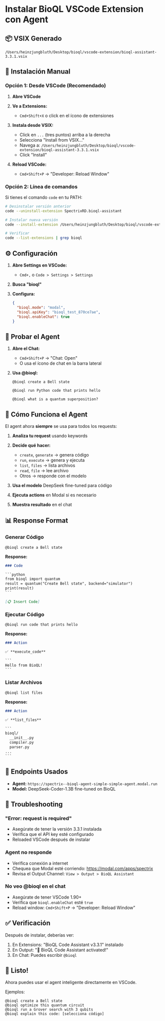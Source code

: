 # Instalar BioQL VSCode Extension con Agent

## 📦 VSIX Generado

```
/Users/heinzjungbluth/Desktop/bioql/vscode-extension/bioql-assistant-3.3.1.vsix
```

## 🚀 Instalación Manual

### Opción 1: Desde VSCode (Recomendado)

1. **Abre VSCode**

2. **Ve a Extensions:**
   - `Cmd+Shift+X` o click en el ícono de extensiones

3. **Instala desde VSIX:**
   - Click en `...` (tres puntos) arriba a la derecha
   - Selecciona "Install from VSIX..."
   - Navega a: `/Users/heinzjungbluth/Desktop/bioql/vscode-extension/bioql-assistant-3.3.1.vsix`
   - Click "Install"

4. **Reload VSCode:**
   - `Cmd+Shift+P` → "Developer: Reload Window"

### Opción 2: Línea de comandos

Si tienes el comando `code` en tu PATH:

```bash
# Desinstalar versión anterior
code --uninstall-extension SpectrixRD.bioql-assistant

# Instalar nueva versión
code --install-extension /Users/heinzjungbluth/Desktop/bioql/vscode-extension/bioql-assistant-3.3.1.vsix

# Verificar
code --list-extensions | grep bioql
```

## ⚙️ Configuración

1. **Abre Settings en VSCode:**
   - `Cmd+,` o `Code > Settings > Settings`

2. **Busca "bioql"**

3. **Configura:**
   ```json
   {
     "bioql.mode": "modal",
     "bioql.apiKey": "bioql_test_870ce7ae",
     "bioql.enableChat": true
   }
   ```

## 🧪 Probar el Agent

1. **Abre el Chat:**
   - `Cmd+Shift+P` → "Chat: Open"
   - O usa el ícono de chat en la barra lateral

2. **Usa @bioql:**

   ```
   @bioql create a Bell state
   ```

   ```
   @bioql run Python code that prints hello
   ```

   ```
   @bioql what is a quantum superposition?
   ```

## 🤖 Cómo Funciona el Agent

El agent ahora **siempre** se usa para todos los requests:

1. **Analiza tu request** usando keywords
2. **Decide qué hacer:**
   - `create`, `generate` → genera código
   - `run`, `execute` → genera y ejecuta
   - `list`, `files` → lista archivos
   - `read`, `file` → lee archivo
   - Otros → responde con el modelo

3. **Usa el modelo** DeepSeek fine-tuned para código
4. **Ejecuta actions** en Modal si es necesario
5. **Muestra resultado** en el chat

## 📊 Response Format

### Generar Código

```
@bioql create a Bell state
```

**Response:**
```markdown
### Code

​```python
from bioql import quantum
result = quantum("Create Bell state", backend="simulator")
print(result)
​```

[📋 Insert Code]
```

### Ejecutar Código

```
@bioql run code that prints hello
```

**Response:**
```markdown
### Action

✅ **execute_code**

​```
Hello from BioQL!
​```
```

### Listar Archivos

```
@bioql list files
```

**Response:**
```markdown
### Action

✅ **list_files**

​```
bioql/
  __init__.py
  compiler.py
  parser.py
...
​```
```

## 🔗 Endpoints Usados

- **Agent:** `https://spectrix--bioql-agent-simple-simple-agent.modal.run`
- **Model:** DeepSeek-Coder-1.3B fine-tuned on BioQL

## 🐛 Troubleshooting

### "Error: request is required"
- Asegúrate de tener la versión 3.3.1 instalada
- Verifica que el API key esté configurado
- Reloaded VSCode después de instalar

### Agent no responde
- Verifica conexión a internet
- Chequea que Modal esté corriendo: https://modal.com/apps/spectrix
- Revisa el Output Channel: `View > Output > BioQL Assistant`

### No veo @bioql en el chat
- Asegúrate de tener VSCode 1.90+
- Verifica que `bioql.enableChat` esté `true`
- Reload window: `Cmd+Shift+P` → "Developer: Reload Window"

## ✅ Verificación

Después de instalar, deberías ver:

1. En Extensions: "BioQL Code Assistant v3.3.1" instalado
2. En Output: "🚀 BioQL Code Assistant activated!"
3. En Chat: Puedes escribir `@bioql`

## 🎉 Listo!

Ahora puedes usar el agent inteligente directamente en VSCode.

Ejemplos:
```
@bioql create a Bell state
@bioql optimize this quantum circuit
@bioql run a Grover search with 3 qubits
@bioql explain this code: [selecciona código]
```
